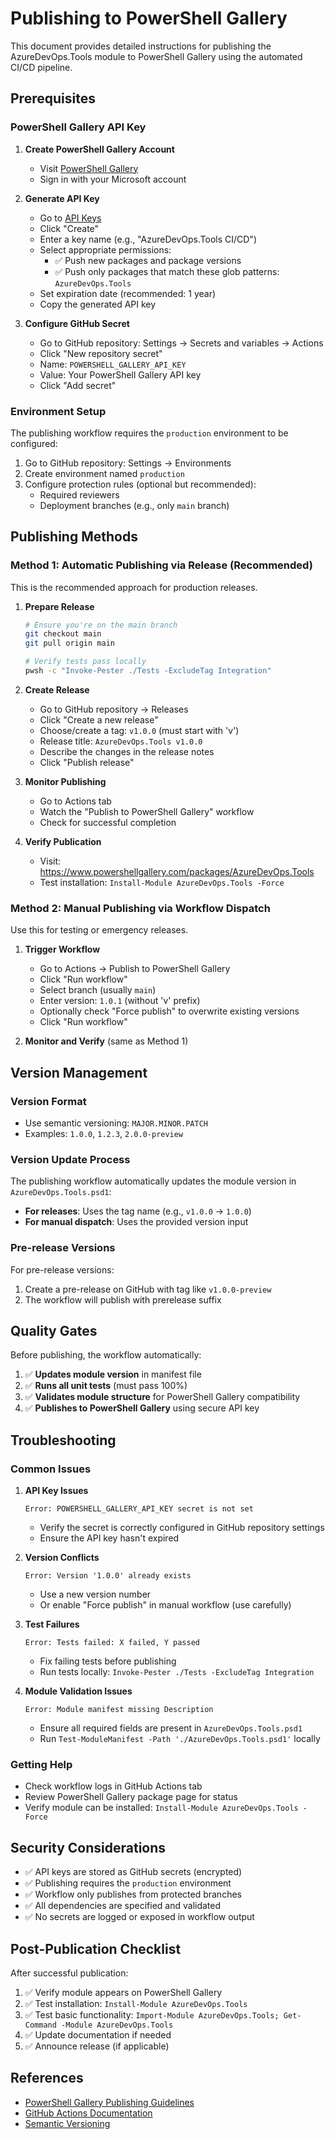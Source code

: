 # Publishing to PowerShell Gallery

This document provides detailed instructions for publishing the AzureDevOps.Tools module to PowerShell Gallery using the automated CI/CD pipeline.

## Prerequisites

### PowerShell Gallery API Key

1. **Create PowerShell Gallery Account**
   - Visit [PowerShell Gallery](https://www.powershellgallery.com/)
   - Sign in with your Microsoft account

2. **Generate API Key**
   - Go to [API Keys](https://www.powershellgallery.com/account/apikeys)
   - Click "Create"
   - Enter a key name (e.g., "AzureDevOps.Tools CI/CD")
   - Select appropriate permissions:
     - ✅ Push new packages and package versions
     - ✅ Push only packages that match these glob patterns: `AzureDevOps.Tools`
   - Set expiration date (recommended: 1 year)
   - Copy the generated API key

3. **Configure GitHub Secret**
   - Go to GitHub repository: Settings → Secrets and variables → Actions
   - Click "New repository secret"
   - Name: `POWERSHELL_GALLERY_API_KEY`
   - Value: Your PowerShell Gallery API key
   - Click "Add secret"

### Environment Setup

The publishing workflow requires the `production` environment to be configured:

1. Go to GitHub repository: Settings → Environments
2. Create environment named `production`
3. Configure protection rules (optional but recommended):
   - Required reviewers
   - Deployment branches (e.g., only `main` branch)

## Publishing Methods

### Method 1: Automatic Publishing via Release (Recommended)

This is the recommended approach for production releases.

1. **Prepare Release**
   ```bash
   # Ensure you're on the main branch
   git checkout main
   git pull origin main
   
   # Verify tests pass locally
   pwsh -c "Invoke-Pester ./Tests -ExcludeTag Integration"
   ```

2. **Create Release**
   - Go to GitHub repository → Releases
   - Click "Create a new release"
   - Choose/create a tag: `v1.0.0` (must start with 'v')
   - Release title: `AzureDevOps.Tools v1.0.0`
   - Describe the changes in the release notes
   - Click "Publish release"

3. **Monitor Publishing**
   - Go to Actions tab
   - Watch the "Publish to PowerShell Gallery" workflow
   - Check for successful completion

4. **Verify Publication**
   - Visit: https://www.powershellgallery.com/packages/AzureDevOps.Tools
   - Test installation: `Install-Module AzureDevOps.Tools -Force`

### Method 2: Manual Publishing via Workflow Dispatch

Use this for testing or emergency releases.

1. **Trigger Workflow**
   - Go to Actions → Publish to PowerShell Gallery
   - Click "Run workflow"
   - Select branch (usually `main`)
   - Enter version: `1.0.1` (without 'v' prefix)
   - Optionally check "Force publish" to overwrite existing versions
   - Click "Run workflow"

2. **Monitor and Verify** (same as Method 1)

## Version Management

### Version Format

- Use semantic versioning: `MAJOR.MINOR.PATCH`
- Examples: `1.0.0`, `1.2.3`, `2.0.0-preview`

### Version Update Process

The publishing workflow automatically updates the module version in `AzureDevOps.Tools.psd1`:

- **For releases**: Uses the tag name (e.g., `v1.0.0` → `1.0.0`)
- **For manual dispatch**: Uses the provided version input

### Pre-release Versions

For pre-release versions:

1. Create a pre-release on GitHub with tag like `v1.0.0-preview`
2. The workflow will publish with prerelease suffix

## Quality Gates

Before publishing, the workflow automatically:

1. ✅ **Updates module version** in manifest file
2. ✅ **Runs all unit tests** (must pass 100%)
3. ✅ **Validates module structure** for PowerShell Gallery compatibility
4. ✅ **Publishes to PowerShell Gallery** using secure API key

## Troubleshooting

### Common Issues

1. **API Key Issues**
   ```
   Error: POWERSHELL_GALLERY_API_KEY secret is not set
   ```
   - Verify the secret is correctly configured in GitHub repository settings
   - Ensure the API key hasn't expired

2. **Version Conflicts**
   ```
   Error: Version '1.0.0' already exists
   ```
   - Use a new version number
   - Or enable "Force publish" in manual workflow (use carefully)

3. **Test Failures**
   ```
   Error: Tests failed: X failed, Y passed
   ```
   - Fix failing tests before publishing
   - Run tests locally: `Invoke-Pester ./Tests -ExcludeTag Integration`

4. **Module Validation Issues**
   ```
   Error: Module manifest missing Description
   ```
   - Ensure all required fields are present in `AzureDevOps.Tools.psd1`
   - Run `Test-ModuleManifest -Path './AzureDevOps.Tools.psd1'` locally

### Getting Help

- Check workflow logs in GitHub Actions tab
- Review PowerShell Gallery package page for status
- Verify module can be installed: `Install-Module AzureDevOps.Tools -Force`

## Security Considerations

- ✅ API keys are stored as GitHub secrets (encrypted)
- ✅ Publishing requires the `production` environment
- ✅ Workflow only publishes from protected branches
- ✅ All dependencies are specified and validated
- ✅ No secrets are logged or exposed in workflow output

## Post-Publication Checklist

After successful publication:

1. ✅ Verify module appears on PowerShell Gallery
2. ✅ Test installation: `Install-Module AzureDevOps.Tools`
3. ✅ Test basic functionality: `Import-Module AzureDevOps.Tools; Get-Command -Module AzureDevOps.Tools`
4. ✅ Update documentation if needed
5. ✅ Announce release (if applicable)

## References

- [PowerShell Gallery Publishing Guidelines](https://docs.microsoft.com/en-us/powershell/scripting/gallery/how-to/publishing-packages)
- [GitHub Actions Documentation](https://docs.github.com/en/actions)
- [Semantic Versioning](https://semver.org/)